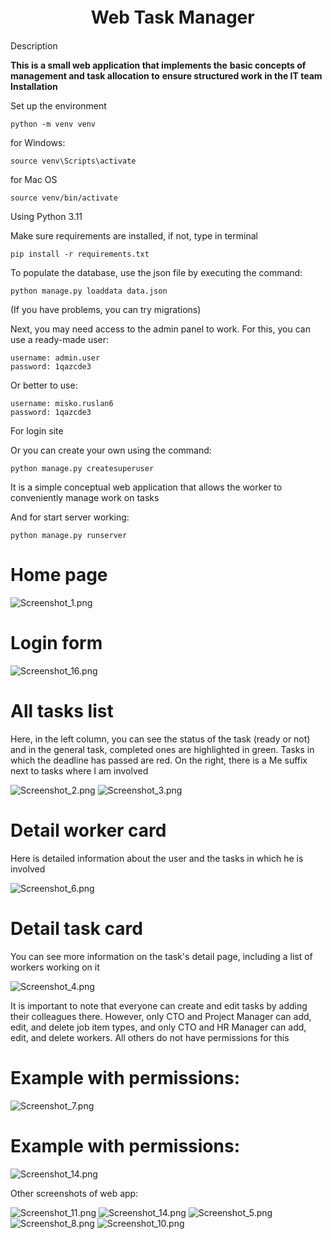 #  ㅤㅤㅤㅤㅤWeb Task Manager
Description

**This is a small web application that implements the** 
**basic concepts of management and task allocation to**
**ensure structured work in the IT team**
**Installation**


Set up the environment
```
python -m venv venv
```

for Windows:
```
source venv\Scripts\activate
```
for Mac OS
```
source venv/bin/activate
```

Using Python 3.11

Make sure requirements are installed, if not, type in terminal

```
pip install -r requirements.txt
```

To populate the database, use the json file by executing the command:

```python manage.py loaddata data.json```

(If you have problems, you can try migrations)

Next, you may need access to the admin panel to work. For this, you can use a ready-made user:

```
username: admin.user
password: 1qazcde3
```

Or better to use:
```
username: misko.ruslan6
password: 1qazcde3
```
For login site

Or you can create your own using the command:

```python manage.py createsuperuser```

It is a simple conceptual web application that allows the worker to conveniently manage work on tasks

And for start server working:

```python manage.py runserver```


#     Home page

![Screenshot_1.png](images%20for%20readme%2FScreenshot_1.png)

# Login form

![Screenshot_16.png](images%20for%20readme%2FScreenshot_16.png)

# All tasks list
Here, in the left column, you can see the status of the task (ready or not) and in the general task, completed ones are highlighted in green. Tasks in which the deadline has passed are red. On the right, there is a Me suffix next to tasks where I am involved

![Screenshot_2.png](images%20for%20readme%2FScreenshot_2.png)
![Screenshot_3.png](images%20for%20readme%2FScreenshot_3.png)

# Detail worker card

Here is detailed information about the user and the tasks in which he is involved

![Screenshot_6.png](images%20for%20readme%2FScreenshot_6.png)

# Detail task card

You can see more information on the task's detail page, including a list of workers working on it

![Screenshot_4.png](images%20for%20readme%2FScreenshot_4.png)

It is important to note that everyone can create and edit tasks by adding their colleagues there. However, only CTO and Project Manager can add, edit, and delete job item types, and only CTO and HR Manager can add, edit, and delete workers. All others do not have permissions for this

# Example with permissions:

![Screenshot_7.png](images%20for%20readme%2FScreenshot_7.png)

# Example with permissions:

![Screenshot_14.png](images%20for%20readme%2FScreenshot_14.png)

Other screenshots of web app:

![Screenshot_11.png](images%20for%20readme%2FScreenshot_11.png)
![Screenshot_14.png](images%20for%20readme%2FScreenshot_14.png)
![Screenshot_5.png](images%20for%20readme%2FScreenshot_5.png)
![Screenshot_8.png](images%20for%20readme%2FScreenshot_8.png)
![Screenshot_10.png](images%20for%20readme%2FScreenshot_10.png)